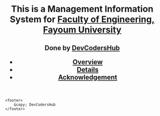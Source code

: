<!DOCTYPE html>
<html lang="en">
<head>
    <meta charset="utf-8" />
</head>
<body>
    <header>
        <h1>This is a Management Information System for <a href="http://www.fayoum.edu.eg/English/Engineering/">Faculty of Engineering, Fayoum University</a></h1>
        <h2>Done by <a href="https://github.com/DevCodersHub">DevCodersHub</a>
        <nav>
            <ul>
                <li><a href="#overview">Overview</a></li>
                <li><a href="#Details">Details</a></li>
                <li><a href="#Acknowledgement">Acknowledgement</a></li>
            </ul>
        </nav>
    </header>
    
    <footer>
        &copy; DevCodersHub
    </footer>
</body>

</html>

